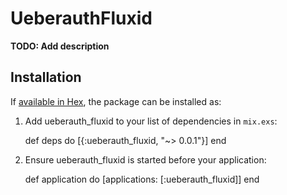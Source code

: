 # UeberauthFluxid

**TODO: Add description**

## Installation

If [available in Hex](https://hex.pm/docs/publish), the package can be installed as:

  1. Add ueberauth_fluxid to your list of dependencies in `mix.exs`:

        def deps do
          [{:ueberauth_fluxid, "~> 0.0.1"}]
        end

  2. Ensure ueberauth_fluxid is started before your application:

        def application do
          [applications: [:ueberauth_fluxid]]
        end

